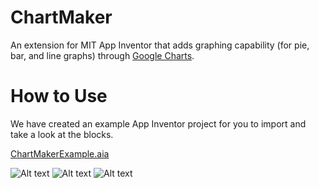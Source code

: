 # ChartMaker
An extension for MIT App Inventor that adds graphing capability (for pie, bar, and line graphs) through <a href= "https://developers.google.com/chart/">Google Charts</a>.

# How to Use
We have created an example App Inventor project for you to import and take a look at the blocks. 
<p><a href="chartmaker/ChartMakerExample.aia" download>ChartMakerExample.aia</a></p>
<a  download>

![Alt text](https://github.com/MillsCS215AppInventorProj/chartmaker/blob/master/example/piechart.png?raw=true "Pie Chart Block")
![Alt text](https://github.com/MillsCS215AppInventorProj/chartmaker/blob/master/example/barchart.png?raw=true "Bar Chart Block")
![Alt text](https://github.com/MillsCS215AppInventorProj/chartmaker/blob/master/example/linechart.png?raw=true "Line Chart Block")
